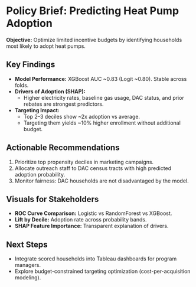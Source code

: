 # Policy Brief: Predicting Heat Pump Adoption

**Objective:** Optimize limited incentive budgets by identifying households most likely to adopt heat pumps.

## Key Findings
- **Model Performance:** XGBoost AUC ~0.83 (Logit ~0.80). Stable across folds.
- **Drivers of Adoption (SHAP):**
  - Higher electricity rates, baseline gas usage, DAC status, and prior rebates are strongest predictors.
- **Targeting Impact:**
  - Top 2–3 deciles show ~2x adoption vs average.
  - Targeting them yields ~10% higher enrollment without additional budget.

## Actionable Recommendations
1. Prioritize top propensity deciles in marketing campaigns.
2. Allocate outreach staff to DAC census tracts with high predicted adoption probability.
3. Monitor fairness: DAC households are not disadvantaged by the model.

## Visuals for Stakeholders
- **ROC Curve Comparison:** Logistic vs RandomForest vs XGBoost.
- **Lift by Decile:** Adoption rate across probability bands.
- **SHAP Feature Importance:** Transparent explanation of drivers.

## Next Steps
- Integrate scored households into Tableau dashboards for program managers.
- Explore budget-constrained targeting optimization (cost-per-acquisition modeling).
